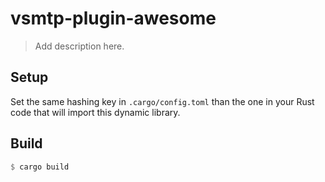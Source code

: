 # vsmtp-plugin-awesome

> Add description here.

## Setup

Set the same hashing key in `.cargo/config.toml` than the one in your Rust code that will import this dynamic library.

## Build

```rust
$ cargo build
```